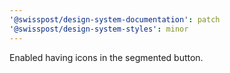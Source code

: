 ```yaml
---
'@swisspost/design-system-documentation': patch
'@swisspost/design-system-styles': minor
---
```


Enabled having icons in the segmented button.